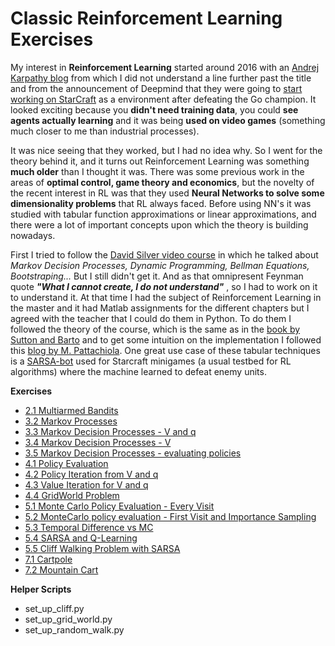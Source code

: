 # Classic Reinforcement Learning Exercises

My interest in **Reinforcement Learning** started around  2016 with an [Andrej Karpathy blog](https://karpathy.github.io/2016/05/31/rl/) from which I did not understand a line further past the title and from the announcement of Deepmind that they were going to [start working on StarCraft](https://deepmind.com/blog/article/alphastar-mastering-real-time-strategy-game-starcraft-ii) as a environment after defeating the Go champion. It looked exciting because you **didn't need training data**, you could **see agents actually learning** and it was being **used on video games** (something much closer to me than industrial processes).


It was nice seeing that they worked, but I had no idea why. So I went for the theory behind it, and it turns out Reinforcement Learning was something **much older** than I thought it was. There was some previous work in the areas of **optimal control, game theory and economics**, but the novelty of the recent interest in RL was that they used **Neural Networks to solve some dimensionality problems** that RL always faced. Before using NN's it was studied with tabular function approximations or linear approximations, and there were a lot of important concepts upon which the theory is building nowadays.


First I tried to follow the [David Silver video course](https://www.youtube.com/watch?v=2pWv7GOvuf0&list=PLzuuYNsE1EZAXYR4FJ75jcJseBmo4KQ9-) in which he talked about *Markov Decision Processes, Dynamic Programming, Bellman Equations, Bootstraping...* But I still didn't get it. And as that omnipresent Feynman quote ***"What I cannot create, I do not understand"*** , so I had to work on it to understand it.  At that time I had the subject of Reinforcement Learning in the master and it had Matlab assignments for the different chapters but I agreed with the teacher that I could do them in Python. To do them I followed the theory of the course, which is the same as in the [book by Sutton and Barto](http://incompleteideas.net/book/bookdraft2017nov5.pdf) and to get some intuition on the implementation I followed this [blog by M. Pattachiola](https://mpatacchiola.github.io/blog/2016/12/09/dissecting-reinforcement-learning.html). One great use case of these tabular techniques is a [SARSA-bot](https://www.youtube.com/watch?v=pRjAfs4bJDI) used for Starcraft minigames (a usual testbed for RL algorithms) where the machine learned to defeat enemy units.


**Exercises**

- [2.1 Multiarmed Bandits](https://github.com/itsTAMART/ClassicRL/blob/master/2.1%20Multiarmed%20Bandits.ipynb) 
- [3.2 Markov Processes](https://github.com/itsTAMART/ClassicRL/blob/master/3.2%20Markov%20Processes.ipynb) 
- [3.3 Markov Decision Processes - V and q](https://github.com/itsTAMART/ClassicRL/blob/master/3.3%20Markov%20Decision%20Processes%20-%20V%20and%20q.ipynb)
- [3.4 Markov Decision Processes - V](https://github.com/itsTAMART/ClassicRL/blob/master/3.4%20Markov%20Decision%20Processes%20-%20V.ipynb)
- [3.5 Markov Decision Processes - evaluating policies](https://github.com/itsTAMART/ClassicRL/blob/master/3.5%20Markov%20Decision%20Processes%20-%20evaluating%20policies.ipynb)
- [4.1 Policy Evaluation](https://github.com/itsTAMART/ClassicRL/blob/master/4.1%20Policy%20Evaluation%20.ipynb)
- [4.2 Policy Iteration from V and q](https://github.com/itsTAMART/ClassicRL/blob/master/4.1%20Policy%20Evaluation%20.ipynb)
- [4.3 Value Iteration for V and q](https://github.com/itsTAMART/ClassicRL/blob/master/4.3%20Value%20Iteration%20for%20V%20and%20q.ipynb)
- [4.4 GridWorld Problem](https://github.com/itsTAMART/ClassicRL/blob/master/4.4%20GridWorld%20Problem.ipynb)
- [5.1 Monte Carlo Policy Evaluation - Every Visit](https://github.com/itsTAMART/ClassicRL/blob/master/5.1%20Monte%20Carlo%20Policy%20Evaluation%20-%20Every%20Visit.ipynb)
- [5.2 MonteCarlo policy evaluation - First Visit and Importance Sampling](https://github.com/itsTAMART/ClassicRL/blob/master/5.2%20MonteCarlo%20policy%20evaluation%20-%20First%20Visit%20and%20Importance%20Sampling.ipynb)
- [5.3 Temporal Difference vs MC](https://github.com/itsTAMART/ClassicRL/blob/master/5.3%20Temporal%20Difference%20vs%20MC.ipynb)
- [5.4 SARSA and Q-Learning](https://github.com/itsTAMART/ClassicRL/blob/master/5.4%20SARSA%20and%20Q-Learning.ipynb)
- [5.5 Cliff Walking Problem with SARSA](https://github.com/itsTAMART/ClassicRL/blob/master/5.5%20Cliff%20Walking%20Problem%20with%20SARSA.ipynb)
- [7.1 Cartpole](https://github.com/itsTAMART/ClassicRL/blob/master/7.1%20Cartpole.ipynb)
- [7.2 Mountain Cart](https://github.com/itsTAMART/ClassicRL/blob/master/7.2%20Mountain%20Cart.ipynb)


**Helper Scripts**

- set_up_cliff.py
- set_up_grid_world.py
- set_up_random_walk.py
